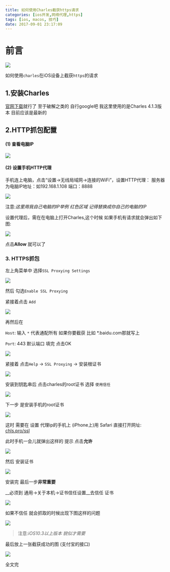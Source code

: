 ```yaml
---
title: 如何使用Charles截获https请求
categories: [ios开发,网络代理,https]
tags: [ios, macos, 技巧]
date: 2017-09-01 23:17:09
---
```



# 前言

![](/assets/images/20170901CharlesCaptureHttps/CharlesAlbum.png)

如何使用`charles`在iOS设备上截获`https`的请求 


## 1.安装Charles

[官网下载](https://www.charlesproxy.com/download/)就行了 至于破解之类的 自行google吧  我这里使用的是Charles 4.1.3版本 目前应该是最新的 


## 2.HTTP抓包配置

####  (1) 查看电脑IP

![](/assets/images/20170901CharlesCaptureHttps/WiFiIpmac.png)

#### (2) 设置手机HTTP代理

手机连上电脑，点击“设置->无线局域网->连接的WiFi”，设置HTTP代理：
服务器为电脑IP地址：如192.168.1.108
端口：8888

![](/assets/images/20170901CharlesCaptureHttps/WiFiIpPortiPhone.png)


注意:*这里用我自己电脑的IP举例 红色区域 记得替换成你自己的电脑的IP*


设置代理后，需在在电脑上打开Charles,这个时候 如果手机有请求就会弹出如下图:

![](/assets/images/20170901CharlesCaptureHttps/CharlesAllow.png)

点击**Allow** 就可以了

### 3. HTTPS抓包

左上角菜单中 选择`SSL Proxying Settings`

![](/assets/images/20170901CharlesCaptureHttps/CharlesStep1.png)

然后 勾选`Enable SSL Proxying` 

紧接着点击 `Add`

![](/assets/images/20170901CharlesCaptureHttps/CharlesStep2.png)

再然后在

`Host`: 输入 `*` 代表通配所有 如果你要截获 比如 *.baidu.com那就写上

`Port`: 443 默认端口 填完 点击OK
 
![](/assets/images/20170901CharlesCaptureHttps/CharlesStep3.png)


紧接着 点击`Help` -> `SSL Proxying` -> 安装根证书

![](/assets/images/20170901CharlesCaptureHttps/CharlesStep4.png)

安装到钥匙串后 点击charles的root证书 选择 `使用信任`

![](/assets/images/20170901CharlesCaptureHttps/CharlesCerRootMac.png)

下一步 是安装手机的root证书 

![](/assets/images/20170901CharlesCaptureHttps/CharlesStep6.png)


这时 需要在 设置 代理ip的手机上 (iPhone上)用 Safari 直接打开网址: [chls.pro/ssl](chls.pro/ssl)

此时手机一会儿就弹出这样的 提示 点击**允许**


![](/assets/images/20170901CharlesCaptureHttps/iPhone1.png)

然后 安装证书

![](/assets/images/20170901CharlesCaptureHttps/iPhone2.png)

安装完 最后一步**非常重要**

__必须到 通用->关于本机->证书信任设置__去信任 证书 

![](/assets/images/20170901CharlesCaptureHttps/iPhone3.png)


如果不信任 就会抓取的时候出现下图这样的问题

![](/assets/images/20170901CharlesCaptureHttps/CharlesRootCerError.png)

> 注意:*iOS10.3以上版本 貌似才需要*

最后放上一张截获成功的图 (支付宝的接口)

![](/assets/images/20170901CharlesCaptureHttps/Result.png)





全文完